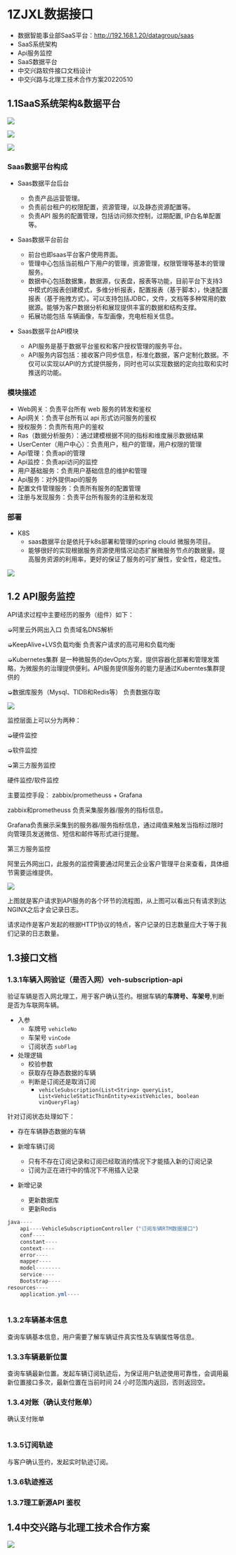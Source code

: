 # 1ZJXL数据接口

- 数据智能事业部SaaS平台：http://192.168.1.20/datagroup/saas
- SaaS系统架构
- Api服务监控
- SaaS数据平台
- 中交兴路软件接口文档设计
- 中交兴路与北理工技术合作方案20220510



## 1.1SaaS系统架构&数据平台





![](https://java-notes-1308812086.cos.ap-beijing.myqcloud.com/image-20220802160657218.png)





![](https://java-notes-1308812086.cos.ap-beijing.myqcloud.com/image-20220802160811593.png)





![](https://java-notes-1308812086.cos.ap-beijing.myqcloud.com/image-20220802161235629.png)

### Saas数据平台构成

- Saas数据平台后台
  - 负责产品运营管理。
  - 负责前台租户的权限配置，资源管理，以及静态资源配置等。
  - 负责API 服务的配置管理，包括访问频次控制，过期配置,  IP白名单配置等。

- Saas数据平台前台
  - 前台也即saas平台客户使用界面。	
  - 管理中心包括当前租户下用户的管理，资源管理，权限管理等基本的管理服务。	
  - 数据中心包括数据集，数据源，仪表盘，报表等功能，目前平台下支持3中模式的报表创建模式，多维分析报表，配置报表（基于脚本），快速配置报表（基于拖拽方式）。可以支持包括JDBC，文件，文档等多种常用的数据源。能够为客户数据分析和展现提供丰富的数据和结构支撑。	
  - 拓展功能包括 车辆画像，车型画像，充电桩相关信息。

- Saas数据平台API模块
  - API服务是基于数据平台鉴权和客户授权管理的服务平台。
  - API服务内容包括：接收客户同步信息，标准化数据，客户定制化数据。不仅可以实现以API的方式提供服务，同时也可以实现数据的定向拉取和实时推送的功能。



### 模块描述

- Web网关：负责平台所有 web 服务的转发和鉴权
- Api网关：负责平台所有以 api 形式访问服务的鉴权
- 授权服务：负责所有用户的鉴权
- Ras（数据分析服务）：通过建模根据不同的指标和维度展示数据结果
- UserCenter（用户中心）：负责用户，租户的管理，用户权限的管理
- Api管理：负责api的管理
- Api监控：负责api访问的监控
- 用户基础服务：负责用户基础信息的维护和管理
- Api服务：对外提供api的服务
- 配置文件管理服务：负责所有服务的配置管理
- 注册与发现服务：负责平台所有服务的注册和发现



### 部署

- K8S
  - saas数据平台是依托于k8s部署和管理的spring clould 微服务项目。
  - 能够很好的实现根据服务资源使用情况动态扩展微服务节点的数据量。提高服务资源的利用率，更好的保证了服务的可扩展性，安全性，稳定性。



![](https://java-notes-1308812086.cos.ap-beijing.myqcloud.com/image-20220802161805150.png)



## 1.2 API服务监控

API请求过程中主要经历的服务（组件）如下：

➭阿里云外网出入口    负责域名DNS解析

➭KeepAlive+LVS负载均衡    负责客户请求的高可用和负载均衡

➭Kubernetes集群    是一种微服务的devOpts方案，提供容器化部署和管理发策略，为微服务的治理提供便利。API服务提供服务的能力是通过Kuberntes集群提供的

➭数据库服务（Mysql、TIDB和Redis等）   负责数据存取

![](https://java-notes-1308812086.cos.ap-beijing.myqcloud.com/image-20220802162049833.png)





监控层面上可以分为两种：

➭硬件监控

➭软件监控

➭第三方服务监控

硬件监控/软件监控

主要监控手段： zabbix/prometheuss + Grafana

zabbix和prometheuss 负责采集服务器/服务的指标信息。

Grafana负责展示采集到的服务器/服务指标信息，通过阈值来触发当指标过限时向管理员发送微信、短信和邮件等形式进行提醒。

第三方服务监控

阿里云外网出口，此服务的监控需要通过阿里云企业客户管理平台来查看，具体细节需要运维提供。



![](https://java-notes-1308812086.cos.ap-beijing.myqcloud.com/image-20220802162256682.png)



上图就是客户请求到API服务的各个环节的流程图，从上图可以看出只有请求到达NGINX之后才会记录日志。

请求动作是客户发起的根据HTTP协议的特点，客户记录的日志数量应大于等于我们记录的日志数量。



## 1.3接口文档



### 1.3.1车辆入网验证（是否入网）veh-subscription-api

验证车辆是否入网北理工，用于客户确认签约。根据车辆的**车牌号、车架号**,判断是否为车联网车辆。

- 入参
  - 车牌号 `vehicleNo`
  - 车架号 `vinCode`
  - 订阅状态 `subFlag`
- 处理逻辑
  - 校验参数
  - 获取存在静态数据的车辆
  - 判断是订阅还是取消订阅
    - `vehicleSubscription(List<String> queryList, List<VehicleStaticThinEntity>existVehicles, boolean vinQueryFlag)`

针对订阅状态处理如下：

- 存在车辆静态数据的车辆
- 新增车辆订阅
  - 只有不存在订阅记录和订阅已经取消的情况下才能插入新的订阅记录
  - 订阅为正在进行中的情况下不用插入记录

- 新增记录
  - 更新数据库
  - 更新Redis

```java
java----
    api----VehicleSubscriptionController（"订阅车辆RTM数据接口"）
    conf----
    constant----
    context----
    error----
    mapper----
    model--------
    service----
    Bootstrap----
resources----
    application.yml----
    
```







### 1.3.2车辆基本信息

查询车辆基本信息，用户需要了解车辆证件真实性及车辆属性等信息。



### 1.3.3车辆最新位置

查询车辆最新位置。发起车辆订阅轨迹后，为保证用户轨迹使用可靠性，会调用最新位置接口多次，最新位置在当前时间 24 小时范围内返回，否则返回空。



### 1.3.4对账（确认支付账单）

确认支付账单



```bash
```



### 1.3.5订阅轨迹

与客户确认签约，发起实时轨迹订阅。



### 1.3.6轨迹推送





### 1.3.7理工新源API 鉴权





## 1.4中交兴路与北理工技术合作方案





![](https://java-notes-1308812086.cos.ap-beijing.myqcloud.com/image-20220802162846910.png)





















